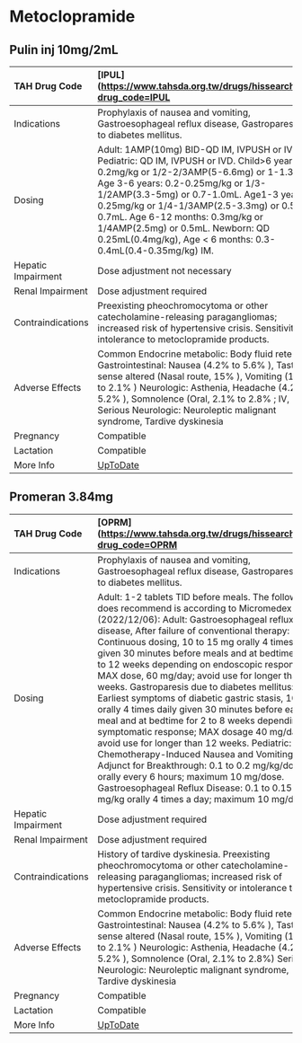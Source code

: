 # Metoclopramide

## Pulin inj 10mg/2mL

| TAH Drug Code      | [IPUL](https://www.tahsda.org.tw/drugs/hissearch.php?drug_code=IPUL                                                                                                                                                                                                                                                                                                                                          |
|:-------------------|:-------------------------------------------------------------------------------------------------------------------------------------------------------------------------------------------------------------------------------------------------------------------------------------------------------------------------------------------------------------------------------------------------------------|
| Indications        | Prophylaxis of nausea and vomiting, Gastroesophageal reflux disease, Gastroparesis due to diabetes mellitus.                                                                                                                                                                                                                                                                                                 |
| Dosing             | Adult: 1AMP(10mg) BID-QD IM, IVPUSH or IVD. Pediatric: QD IM, IVPUSH or IVD. Child>6 years-old: 0.2mg/kg or 1/2-2/3AMP(5-6.6mg) or 1-1.3mL. Age 3-6 years: 0.2-0.25mg/kg or 1/3-1/2AMP(3.3-5mg) or 0.7-1.0mL. Age1-3 years: 0.25mg/kg or 1/4-1/3AMP(2.5-3.3mg) or 0.5-0.7mL. Age 6-12 months: 0.3mg/kg or 1/4AMP(2.5mg) or 0.5mL. Newborn: QD 0.25mL(0.4mg/kg), Age < 6 months: 0.3-0.4mL(0.4-0.35mg/kg) IM. |
| Hepatic Impairment | Dose adjustment not necessary                                                                                                                                                                                                                                                                                                                                                                                |
| Renal Impairment   | Dose adjustment required                                                                                                                                                                                                                                                                                                                                                                                     |
| Contraindications  | Preexisting pheochromocytoma or other catecholamine-releasing paragangliomas; increased risk of hypertensive crisis. Sensitivity or intolerance to metoclopramide products.                                                                                                                                                                                                                                  |
| Adverse Effects    | Common Endocrine metabolic: Body fluid retention Gastrointestinal: Nausea (4.2% to 5.6% ), Taste sense altered (Nasal route, 15% ), Vomiting (1.4% to 2.1% ) Neurologic: Asthenia, Headache (4.2% to 5.2% ), Somnolence (Oral, 2.1% to 2.8% ; IV, 70% ) Serious Neurologic: Neuroleptic malignant syndrome, Tardive dyskinesia                                                                               |
| Pregnancy          | Compatible                                                                                                                                                                                                                                                                                                                                                                                                   |
| Lactation          | Compatible                                                                                                                                                                                                                                                                                                                                                                                                   |
| More Info          | [UpToDate](https://www.uptodate.com/contents/metoclopramide-drug-information)                                                                                                                                                                                                                                                                                                                                |

## Promeran 3.84mg

| TAH Drug Code      | [OPRM](https://www.tahsda.org.tw/drugs/hissearch.php?drug_code=OPRM                                                                                                                                                                                                                                                                                                                                                                                                                                                                                                                                                                                                                                                                                                                                                                                                                                                                 |
|:-------------------|:------------------------------------------------------------------------------------------------------------------------------------------------------------------------------------------------------------------------------------------------------------------------------------------------------------------------------------------------------------------------------------------------------------------------------------------------------------------------------------------------------------------------------------------------------------------------------------------------------------------------------------------------------------------------------------------------------------------------------------------------------------------------------------------------------------------------------------------------------------------------------------------------------------------------------------|
| Indications        | Prophylaxis of nausea and vomiting, Gastroesophageal reflux disease, Gastroparesis due to diabetes mellitus.                                                                                                                                                                                                                                                                                                                                                                                                                                                                                                                                                                                                                                                                                                                                                                                                                        |
| Dosing             | Adult: 1-2 tablets TID before meals. The following does recommend is according to Micromedex (2022/12/06): Adult: Gastroesophageal reflux disease, After failure of conventional therapy: Continuous dosing, 10 to 15 mg orally 4 times daily given 30 minutes before meals and at bedtime for 4 to 12 weeks depending on endoscopic response; MAX dose, 60 mg/day; avoid use for longer than 12 weeks. Gastroparesis due to diabetes mellitus: Earliest symptoms of diabetic gastric stasis, 10 mg orally 4 times daily given 30 minutes before each meal and at bedtime for 2 to 8 weeks depending on symptomatic response; MAX dosage 40 mg/day; avoid use for longer than 12 weeks. Pediatric: Chemotherapy-Induced Nausea and Vomiting, Adjunct for Breakthrough: 0.1 to 0.2 mg/kg/dose orally every 6 hours; maximum 10 mg/dose. Gastroesophageal Reflux Disease: 0.1 to 0.15 mg/kg orally 4 times a day; maximum 10 mg/dose. |
| Hepatic Impairment | Dose adjustment required                                                                                                                                                                                                                                                                                                                                                                                                                                                                                                                                                                                                                                                                                                                                                                                                                                                                                                            |
| Renal Impairment   | Dose adjustment required                                                                                                                                                                                                                                                                                                                                                                                                                                                                                                                                                                                                                                                                                                                                                                                                                                                                                                            |
| Contraindications  | History of tardive dyskinesia. Preexisting pheochromocytoma or other catecholamine-releasing paragangliomas; increased risk of hypertensive crisis. Sensitivity or intolerance to metoclopramide products.                                                                                                                                                                                                                                                                                                                                                                                                                                                                                                                                                                                                                                                                                                                          |
| Adverse Effects    | Common Endocrine metabolic: Body fluid retention Gastrointestinal: Nausea (4.2% to 5.6% ), Taste sense altered (Nasal route, 15% ), Vomiting (1.4% to 2.1% ) Neurologic: Asthenia, Headache (4.2% to 5.2% ), Somnolence (Oral, 2.1% to 2.8%) Serious Neurologic: Neuroleptic malignant syndrome, Tardive dyskinesia                                                                                                                                                                                                                                                                                                                                                                                                                                                                                                                                                                                                                 |
| Pregnancy          | Compatible                                                                                                                                                                                                                                                                                                                                                                                                                                                                                                                                                                                                                                                                                                                                                                                                                                                                                                                          |
| Lactation          | Compatible                                                                                                                                                                                                                                                                                                                                                                                                                                                                                                                                                                                                                                                                                                                                                                                                                                                                                                                          |
| More Info          | [UpToDate](https://www.uptodate.com/contents/metoclopramide-drug-information)                                                                                                                                                                                                                                                                                                                                                                                                                                                                                                                                                                                                                                                                                                                                                                                                                                                       |

